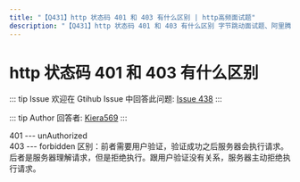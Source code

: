 ```yaml
---
title: "【Q431】http 状态码 401 和 403 有什么区别 | http高频面试题"
description: "【Q431】http 状态码 401 和 403 有什么区别 字节跳动面试题、阿里腾讯面试题、美团小米面试题。"
---
```


# http 状态码 401 和 403 有什么区别

::: tip Issue
欢迎在 Gtihub Issue 中回答此问题: [Issue 438](https://github.com/shfshanyue/Daily-Question/issues/438)
:::

::: tip Author
回答者: [Kiera569](https://github.com/Kiera569)
:::

401 --- unAuthorized  
403 --- forbidden
区别：前者需要用户验证，验证成功之后服务器会执行请求。
后者是服务器理解请求，但是拒绝执行。跟用户验证没有关系，服务器主动拒绝执行请求。
